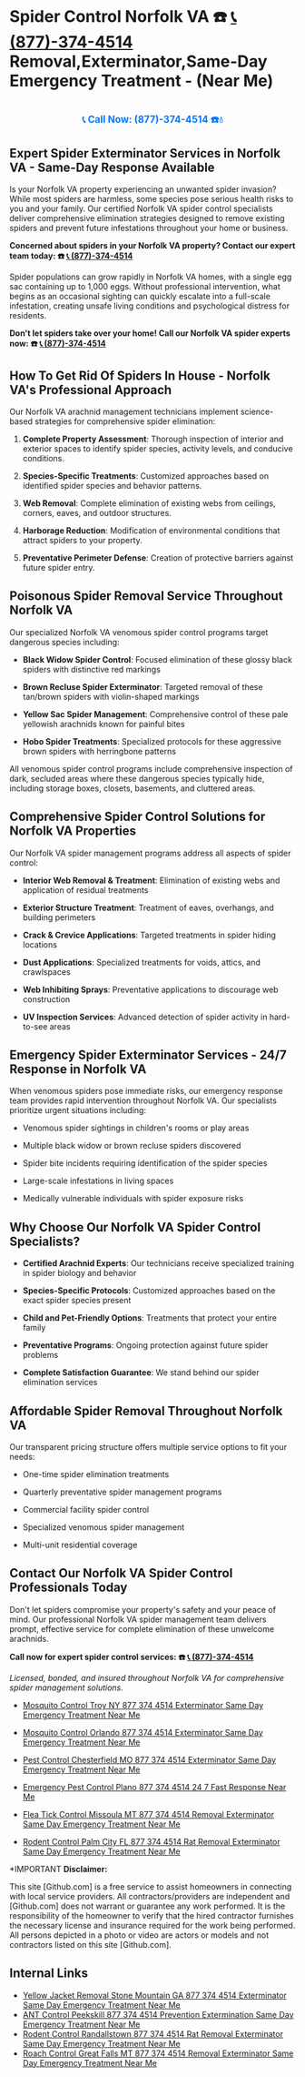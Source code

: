 # Spider Control Norfolk VA ☎️ [📞 (877)-374-4514](https://pest-control-4514.netlify.app) Removal,Exterminator,Same-Day Emergency Treatment - (Near Me)
# 

<p align="center" style="font-size: 1.2em; font-weight: bold; margin: 20px 0;">
  <a href="https://pest-control-4514.netlify.app" target="_blank" style="color: #007BFF; text-decoration: none;">📞 Call Now: (877)-374-4514 ☎️💧</a>
</p>

## Expert Spider Exterminator Services in Norfolk VA - Same-Day Response Available

Is your Norfolk VA property experiencing an unwanted spider invasion? While most spiders are harmless, some species pose serious health risks to you and your family. Our certified Norfolk VA spider control specialists deliver comprehensive elimination strategies designed to remove existing spiders and prevent future infestations throughout your home or business.

**Concerned about spiders in your Norfolk VA property? Contact our expert team today: ☎️ [📞 (877)-374-4514](https://pest-control-4514.netlify.app)**

Spider populations can grow rapidly in Norfolk VA homes, with a single egg sac containing up to 1,000 eggs. Without professional intervention, what begins as an occasional sighting can quickly escalate into a full-scale infestation, creating unsafe living conditions and psychological distress for residents.

**Don't let spiders take over your home! Call our Norfolk VA spider experts now: ☎️ [📞 (877)-374-4514](https://pest-control-4514.netlify.app)**

## How To Get Rid Of Spiders In House - Norfolk VA's Professional Approach

Our Norfolk VA arachnid management technicians implement science-based strategies for comprehensive spider elimination:

1. **Complete Property Assessment**: Thorough inspection of interior and exterior spaces to identify spider species, activity levels, and conducive conditions.

2. **Species-Specific Treatments**: Customized approaches based on identified spider species and behavior patterns.

3. **Web Removal**: Complete elimination of existing webs from ceilings, corners, eaves, and outdoor structures.

4. **Harborage Reduction**: Modification of environmental conditions that attract spiders to your property.

5. **Preventative Perimeter Defense**: Creation of protective barriers against future spider entry.

## Poisonous Spider Removal Service Throughout Norfolk VA

Our specialized Norfolk VA venomous spider control programs target dangerous species including:

- **Black Widow Spider Control**: Focused elimination of these glossy black spiders with distinctive red markings

- **Brown Recluse Spider Exterminator**: Targeted removal of these tan/brown spiders with violin-shaped markings

- **Yellow Sac Spider Management**: Comprehensive control of these pale yellowish arachnids known for painful bites

- **Hobo Spider Treatments**: Specialized protocols for these aggressive brown spiders with herringbone patterns

All venomous spider control programs include comprehensive inspection of dark, secluded areas where these dangerous species typically hide, including storage boxes, closets, basements, and cluttered areas.

## Comprehensive Spider Control Solutions for Norfolk VA Properties

Our Norfolk VA spider management programs address all aspects of spider control:

- **Interior Web Removal & Treatment**: Elimination of existing webs and application of residual treatments

- **Exterior Structure Treatment**: Treatment of eaves, overhangs, and building perimeters

- **Crack & Crevice Applications**: Targeted treatments in spider hiding locations

- **Dust Applications**: Specialized treatments for voids, attics, and crawlspaces

- **Web Inhibiting Sprays**: Preventative applications to discourage web construction

- **UV Inspection Services**: Advanced detection of spider activity in hard-to-see areas

## Emergency Spider Exterminator Services - 24/7 Response in Norfolk VA

When venomous spiders pose immediate risks, our emergency response team provides rapid intervention throughout Norfolk VA. Our specialists prioritize urgent situations including:

- Venomous spider sightings in children's rooms or play areas

- Multiple black widow or brown recluse spiders discovered

- Spider bite incidents requiring identification of the spider species

- Large-scale infestations in living spaces

- Medically vulnerable individuals with spider exposure risks

## Why Choose Our Norfolk VA Spider Control Specialists?

- **Certified Arachnid Experts**: Our technicians receive specialized training in spider biology and behavior

- **Species-Specific Protocols**: Customized approaches based on the exact spider species present

- **Child and Pet-Friendly Options**: Treatments that protect your entire family

- **Preventative Programs**: Ongoing protection against future spider problems

- **Complete Satisfaction Guarantee**: We stand behind our spider elimination services

## Affordable Spider Removal Throughout Norfolk VA

Our transparent pricing structure offers multiple service options to fit your needs:

- One-time spider elimination treatments

- Quarterly preventative spider management programs

- Commercial facility spider control

- Specialized venomous spider management

- Multi-unit residential coverage

## Contact Our Norfolk VA Spider Control Professionals Today

Don't let spiders compromise your property's safety and your peace of mind. Our professional Norfolk VA spider management team delivers prompt, effective service for complete elimination of these unwelcome arachnids.

**Call now for expert spider control services: ☎️ [📞 (877)-374-4514](https://pest-control-4514.netlify.app)**

*Licensed, bonded, and insured throughout Norfolk VA for comprehensive spider management solutions.*


- [Mosquito Control Troy NY 877 374 4514 Exterminator Same Day Emergency Treatment Near Me](https://github.com/allyoucaneatsushiin/pest-control/blob/main/Mosquito-Control-Troy-NY-877-374-4514-Exterminator-Same-Day-Emergency-Treatment-Near-Me.md)
- [Mosquito Control Orlando 877 374 4514 Exterminator Same Day Emergency Treatment Near Me](https://github.com/allyoucaneatsushiin/pest-control/blob/main/Mosquito-Control-Orlando-877-374-4514-Exterminator-Same-Day-Emergency-Treatment-Near-Me.md)
- [Pest Control Chesterfield MO 877 374 4514 Exterminator Same Day Emergency Treatment Near Me](https://github.com/allyoucaneatsushiin/pest-control/blob/main/Pest-Control-Chesterfield-MO-877-374-4514-Exterminator-Same-Day-Emergency-Treatment-Near-Me.md)


- [Emergency Pest Control Plano 877 374 4514 24 7 Fast Response Near Me](https://github.com/allyoucaneatsushiin/pest-control/blob/main/Emergency-Pest-Control-Plano-877-374-4514-24-7-Fast-Response-Near-Me.md)
- [Flea Tick Control Missoula MT 877 374 4514 Removal Exterminator Same Day Emergency Treatment Near Me](https://github.com/allyoucaneatsushiin/pest-control/blob/main/Flea-Tick-Control-Missoula-MT-877-374-4514-Removal-Exterminator-Same-Day-Emergency-Treatment-Near-Me.md)
- [Rodent Control Palm City FL 877 374 4514 Rat Removal Exterminator Same Day Emergency Treatment Near Me](https://github.com/allyoucaneatsushiin/pest-control/blob/main/Rodent-Control-Palm-City-FL-877-374-4514-Rat-Removal-Exterminator-Same-Day-Emergency-Treatment-Near-Me.md)


*IMPORTANT **Disclaimer:**  

This site [Github.com] is a free service to assist homeowners in connecting with local service providers. All contractors/providers are independent and [Github.com] does not warrant or guarantee any work performed. It is the responsibility of the homeowner to verify that the hired contractor furnishes the necessary license and insurance required for the work being performed. All persons depicted in a photo or video are actors or models and not contractors listed on this site [Github.com].


## Internal Links
- [Yellow Jacket Removal Stone Mountain GA 877 374 4514 Exterminator Same Day Emergency Treatment Near Me](https://github.com/allyoucaneatsushiin/pest-control/blob/main/Yellow-Jacket-Removal-Stone-Mountain-GA-877-374-4514-Exterminator-Same-Day-Emergency-Treatment-Near-Me.md)
- [ANT Control Peekskill 877 374 4514 Prevention Extermination Same Day Emergency Treatment Near Me](https://github.com/allyoucaneatsushiin/pest-control/blob/main/ANT-Control-Peekskill-877-374-4514-Prevention-Extermination-Same-Day-Emergency-Treatment-Near-Me.md)
- [Rodent Control Randallstown 877 374 4514 Rat Removal Exterminator Same Day Emergency Treatment Near Me](https://github.com/allyoucaneatsushiin/pest-control/blob/main/Rodent-Control-Randallstown-877-374-4514-Rat-Removal-Exterminator-Same-Day-Emergency-Treatment-Near-Me.md)
- [Roach Control Great Falls MT 877 374 4514 Removal Exterminator Same Day Emergency Treatment Near Me](https://github.com/allyoucaneatsushiin/pest-control/blob/main/Roach-Control-Great-Falls-MT-877-374-4514-Removal-Exterminator-Same-Day-Emergency-Treatment-Near-Me.md)
